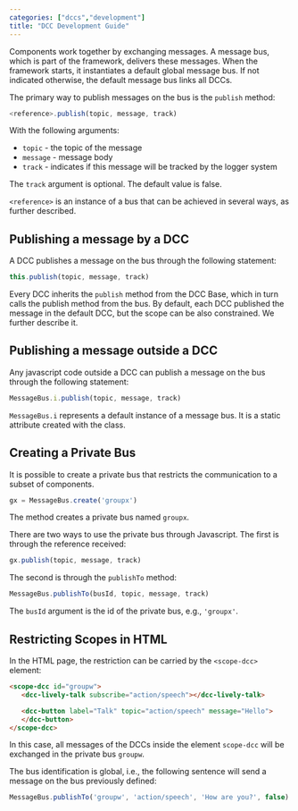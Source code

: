 ```yaml
---
categories: ["dccs","development"]
title: "DCC Development Guide"
---
```


Components work together by exchanging messages. A message bus, which is part of the framework, delivers these messages. When the framework starts, it instantiates a default global message bus. If not indicated otherwise, the default message bus links all DCCs.

The primary way to publish messages on the bus is the `publish` method:

~~~javascript
<reference>.publish(topic, message, track)
~~~

With the following arguments:
* `topic` - the topic of the message
* `message` - message body
* `track` - indicates if this message will be tracked by the logger system

The `track` argument is optional. The default value is false.

`<reference>` is an instance of a bus that can be achieved in several ways, as further described.

## Publishing a message by a DCC

A DCC publishes a message on the bus through the following statement:

~~~javascript
this.publish(topic, message, track)
~~~

Every DCC inherits the `publish` method from the DCC Base, which in turn calls the publish method from the bus. By default, each DCC published the message in the default DCC, but the scope can be also constrained. We further describe it.

## Publishing a message outside a DCC

Any javascript code outside a DCC can publish a message on the bus through the following statement:

~~~javascript
MessageBus.i.publish(topic, message, track)
~~~

`MessageBus.i` represents a default instance of a message bus. It is a static attribute created with the class.

## Creating a Private Bus

It is possible to create a private bus that restricts the communication to a subset of components.

~~~javascript
gx = MessageBus.create('groupx')
~~~

The method creates a private bus named `groupx`.

There are two ways to use the private bus through Javascript. The first is through the reference received:

~~~javascript
gx.publish(topic, message, track)
~~~

The second is through the `publishTo` method:

~~~javascript
MessageBus.publishTo(busId, topic, message, track)
~~~

The `busId` argument is the id of the private bus, e.g., `'groupx'`.

## Restricting Scopes in HTML

In the HTML page, the restriction can be carried by the `<scope-dcc>` element:

~~~html
<scope-dcc id="groupw">
   <dcc-lively-talk subscribe="action/speech"></dcc-lively-talk>

   <dcc-button label="Talk" topic="action/speech" message="Hello">
   </dcc-button>
</scope-dcc>
~~~

In this case, all messages of the DCCs inside the element `scope-dcc` will be exchanged in the private bus `groupw`.

The bus identification is global, i.e., the following sentence will send a message on the bus previously defined:

~~~javascript
MessageBus.publishTo('groupw', 'action/speech', 'How are you?', false)
~~~
